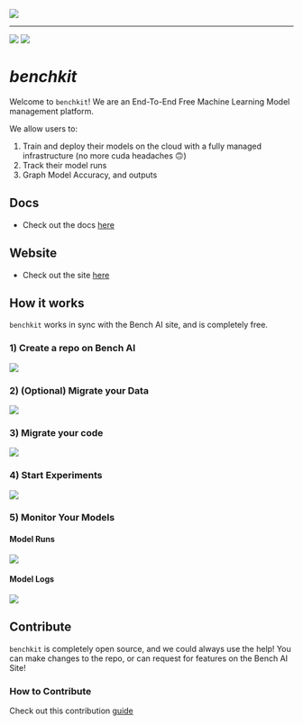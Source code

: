 [![](https://bench-ai.com/static/media/bench.f0b00cb77f69869f37586406c4ff9ebe.svg)](https://bench-ai.com/)

---

[![](https://dcbadge.vercel.app/api/server/24BCstk4re)](https://discord.gg/24BCstk4re) [![](https://img.shields.io/badge/LinkedIn-0077B5?style=for-the-badge&logo=linkedin&logoColor=white)](https://www.linkedin.com/company/bench-ai)

# _benchkit_

Welcome to `benchkit`! We are an End-To-End Free Machine Learning Model management platform.

We allow users to:

1. Train and deploy their models on the cloud with a fully managed infrastructure (no more cuda headaches 🙃)
2. Track their model runs
3. Graph Model Accuracy, and outputs

## Docs

- Check out the docs [here](https://docs.bench-ai.com/)

## Website

- Check out the site [here](https://bench-ai.com/)

## How it works

`benchkit` works in sync with the Bench AI site, and is completely free.

### 1) Create a repo on Bench AI

[![](https://sofadocsbucket.s3.us-west-2.amazonaws.com/assets/readme/create_project.png)](https://bench-ai.com/)

### 2) (Optional) Migrate your Data

[![](https://sofadocsbucket.s3.us-west-2.amazonaws.com/assets/readme/data_upload.gif)](https://bench-ai.com/)

### 3) Migrate your code

[![](https://sofadocsbucket.s3.us-west-2.amazonaws.com/assets/readme/code_migration.gif)](https://bench-ai.com/)

### 4) Start Experiments

[![](https://sofadocsbucket.s3.us-west-2.amazonaws.com/assets/readme/train_sess.png)](https://bench-ai.com/)

### 5) Monitor Your Models

#### Model Runs

[![](https://sofadocsbucket.s3.us-west-2.amazonaws.com/assets/readme/experiments.png)](https://bench-ai.com/)

#### Model Logs

[![](https://sofadocsbucket.s3.us-west-2.amazonaws.com/assets/readme/logs.png)](https://bench-ai.com/)

## Contribute

`benchkit` is completely open source, and we could always use the help! You can make
changes to the repo, or can request for features on the Bench AI Site!

### How to Contribute
Check out this contribution [guide](https://github.com/bench-ai/benchkit/blob/main/CONTRIBUTING.md) 